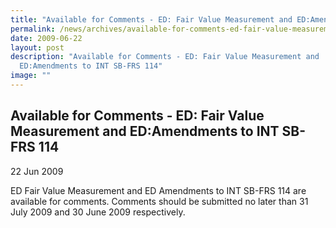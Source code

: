 ```yaml
---
title: "Available for Comments - ED: Fair Value Measurement and ED:Amendments to INT SB-FRS 114"
permalink: /news/archives/available-for-comments-ed-fair-value-measurement-and-ed-amendments-to-int-sb-frs-114/
date: 2009-06-22
layout: post
description: "Available for Comments - ED: Fair Value Measurement and
  ED:Amendments to INT SB-FRS 114"
image: ""
---
```

Available for Comments - ED: Fair Value Measurement and ED:Amendments to INT SB-FRS 114
---------------------------------------------------------------------------------------

22 Jun 2009

ED Fair Value Measurement and ED Amendments to INT SB-FRS 114 are available for comments. Comments should be submitted no later than 31 July 2009 and 30 June 2009 respectively.